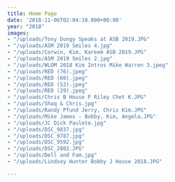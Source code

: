 ```yaml
---
title: Home Page
date: '2018-11-06T02:04:10.000+00:00'
year: "2018"
images:
- "/uploads/Tony Dungy Speaks at ASB 2019.JPG"
- "/uploads/ASM 2019 Smiles 4.jpg"
- "/uploads/Corwin, Kim, Kareem ASB 2019.JPG"
- "/uploads/ASM 2019 Smiles 2.jpg"
- "/uploads/WLOM 2018 Kim Intros Mike Warren 3.jpeg"
- "/uploads/RED (76).jpeg"
- "/uploads/RED (60).jpeg"
- "/uploads/RED (52).jpeg"
- "/uploads/RED (29).jpeg"
- "/uploads/Chris B House P Riley Chet K.JPG"
- "/uploads/Shaq & Chris.jpg"
- "/uploads/Randy Pfund Jerry, Chris Kim.JPG"
- "/uploads/Mike James - Bobby, Kim, Angela.JPG"
- "/uploads/JC Dick Paulete.jpg"
- "/uploads/DSC_9837.jpg"
- "/uploads/DSC_9787.jpg"
- "/uploads/DSC_9592.jpg"
- "/uploads/DSC_2802.JPG"
- "/uploads/Dell and Fam.jpg"
- "/uploads/Lindsey Hunter Bobby J House 2018.JPG"

---
```

